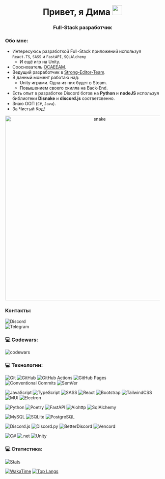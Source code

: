 <h1 align="center">Привет, я Дима
  <img src="https://github.com/blackcater/blackcater/raw/main/images/Hi.gif" height="32"/>
</h1>
<h3 align="center">Full-Stack разработчик </h3>

### Обо мне:
- Интересуюсь разработкой Full-Stack приложений используя `React.TS`, `SASS` и `FastAPI`, `SQLAlchemy`
  - И ещё игр на Unity.
- Сооснователь [OCAEEAM](https://ocaeeam.vercel.app/).
- Ведущий разработчик в [Strong-Editor-Team](https://github.com/Strong-editor-team).
- В данный момент работаю над:
  - Unity играми. Одна из них будет в Steam.
  - Повышением своего скилла на Back-End.
- Есть опыт в разработке Discord ботов на **Python** и **nodeJS** используя библиотеки **Disnake** и **discord.js** соответсвенно.
- Знаю ООП (`C#`, `Java`).
- За Чистый Код!

<p align="center">
 <img width="600" src="https://github.com/AlexFromNorth/AlexFromNorth/blob/main/assets/github-snake.svg" alt="snake"/>
</p>


### Контакты:
![Discord](https://img.shields.io/badge/Discord-dimabreus-555555?style=for-the-badge&logo=discord&logoColor=white&labelColor=5865F2) <br/>
![Telegram](https://img.shields.io/badge/Telegram-@Dima24608-555555?style=for-the-badge&logo=telegram&logoColor=white&labelColor=2CA5E0)

### 💻 Codewars:

![codewars](https://www.codewars.com/users/___dima___/badges/large)

### 💻 Технологии:

![Git](https://img.shields.io/badge/git-%23F05033.svg?style=for-the-badge&logo=git&logoColor=white)
![GitHub](https://img.shields.io/badge/github-%23121011.svg?style=for-the-badge&logo=github&logoColor=white)
![GitHub Actions](https://img.shields.io/badge/GitHub%20Actions-2088FF?style=for-the-badge&logo=GitHub+Actions&logoColor=FFFFFF)
![GitHub Pages](https://img.shields.io/badge/GitHub%20Pages-222222?style=for-the-badge&logo=GitHub+Pages&logoColor=FFFFFF) <br/> 
![Conventional Commits](https://img.shields.io/badge/Conventional%20Commits-FE5196?style=for-the-badge&logo=Conventional+Commits&logoColor=FFFFFF)
![SemVer](https://img.shields.io/badge/SemVer-3F4551?style=for-the-badge&logo=SemVer&logoColor=FFFFFF)

![JavaScript](https://img.shields.io/badge/javascript-%23323330.svg?style=for-the-badge&logo=javascript&logoColor=%23F7DF1E)
![TypeScript](https://img.shields.io/badge/TypeScript-3178C6?style=for-the-badge&logo=TypeScript&logoColor=FFFFFF)
![SASS](https://img.shields.io/badge/SASS-hotpink.svg?style=for-the-badge&logo=SASS&logoColor=white)
![React](https://img.shields.io/badge/react-%2320232a.svg?style=for-the-badge&logo=react&logoColor=%2361DAFB)
![Bootstrap](https://img.shields.io/badge/bootstrap-%238511FA.svg?style=for-the-badge&logo=bootstrap&logoColor=white)
![TailwindCSS](https://img.shields.io/badge/tailwindcss-%2338B2AC.svg?style=for-the-badge&logo=tailwind-css&logoColor=white)
![MUI](https://img.shields.io/badge/MUI-%230081CB.svg?style=for-the-badge&logo=mui&logoColor=white)
![Electron](https://img.shields.io/badge/Electron-47848F?style=for-the-badge&logo=Electron&logoColor=FFFFFF)

![Python](https://img.shields.io/badge/Python-3776AB?style=for-the-badge&logo=Python&logoColor=FFFFFF)
![Poetry](https://img.shields.io/badge/Poetry-60A5FA?style=for-the-badge&logo=Poetry&logoColor=FFFFFF)
![FastAPI](https://img.shields.io/badge/FastAPI-009688?style=for-the-badge&logo=FastAPI&logoColor=FFFFFF)
![Aiohttp](https://img.shields.io/badge/AIOHTTP-2C5BB4?style=for-the-badge&logo=AIOHTTP&logoColor=FFFFFF)
![SqlAlchemy](https://img.shields.io/badge/SQLAlchemy-D71F00?style=for-the-badge&logo=SQLAlchemy&logoColor=FFFFFF)

![MySQL](https://img.shields.io/badge/MySQL-4479A1?style=for-the-badge&logo=MySQL&logoColor=FFFFFF)
![SQLite](https://img.shields.io/badge/SQLite-003B57?style=for-the-badge&logo=SQLite&logoColor=FFFFFF)
![PostgreSQL](https://img.shields.io/badge/PostgreSQL-4169E1?style=for-the-badge&logo=PostgreSQL&logoColor=FFFFFF)

![Discord.js](https://img.shields.io/badge/discord.js-5865F2?style=for-the-badge&logo=discord.js&logoColor=FFFFFF)
![Discord.py](https://img.shields.io/badge/disnake-5865F2?style=for-the-badge&logo=discord&logoColor=white)
![BetterDiscord](https://img.shields.io/badge/BetterDiscord-3E82E5?style=for-the-badge&logo=BetterDiscord&logoColor=FFFFFF)
![Vencord](https://img.shields.io/badge/Vencord-D3859B?style=for-the-badge&logo=Vencord&logoColor=FFFFFF)

![C#](https://img.shields.io/badge/c%23-%23239120.svg?style=for-the-badge&logo=csharp&logoColor=white)
![.net](https://img.shields.io/badge/.NET-512BD4?style=for-the-badge&logo=.NET&logoColor=FFFFFF)
![Unity](https://img.shields.io/badge/Unity-222222?style=for-the-badge&logo=Unity&logoColor=FFFFFF)

### 💻 Статистика:

[![Stats](https://github-readme-stats.vercel.app/api?username=dimabreus&theme=tokyonight&show_icons=true&hide=contribs,issues&custom_title=%D0%A1%D1%82%D0%B0%D1%82%D0%B8%D1%81%D1%82%D0%B8%D0%BA%D0%B0:&rank_icon=github&locale=ru&border_color=0d1117)](https://github-readme-stats.vercel.app/api?username=dimabreus&theme=tokyonight&show_icons=true&hide=contribs,issues&custom_title=%D0%A1%D1%82%D0%B0%D1%82%D0%B8%D1%81%D1%82%D0%B8%D0%BA%D0%B0:&rank_icon=github&locale=ru&border_color=0d1117)

[![WakaTime](https://github-readme-stats.vercel.app/api/wakatime?username=dimabreus&theme=tokyonight&custom_title=WakaTime:&locale=ru&border_color=0d1117&&text_color=70a5d3&title_color=CD5BA5&langs_count=5)](https://wakatime.com/@dimabreus)
[![Top Langs](https://github-readme-stats.vercel.app/api/top-langs?username=dimabreus&theme=tokyonight&layout=compact&custom_title=%D0%A1%D0%B0%D0%BC%D1%8B%D0%B5%20%D0%B8%D1%81%D0%BF%D0%BE%D0%BB%D1%8C%D0%B7%D1%83%D0%B5%D0%BC%D1%8B%D0%B5%20%D1%8F%D0%B7%D1%8B%D0%BA%D0%B8:&locale=ru&border_color=0d1117&&text_color=70a5d3&title_color=CD5BA5&hide=ShaderLab,HLSL)](https://github-readme-stats.vercel.app/api/top-langs?username=dimabreus&theme=tokyonight&layout=compact&custom_title=%D0%A1%D0%B0%D0%BC%D1%8B%D0%B5%20%D0%B8%D1%81%D0%BF%D0%BE%D0%BB%D1%8C%D0%B7%D1%83%D0%B5%D0%BC%D1%8B%D0%B5%20%D1%8F%D0%B7%D1%8B%D0%BA%D0%B8:&locale=ru&border_color=0d1117&&text_color=70a5d3&title_color=CD5BA5&hide=ShaderLab,HLSL)

